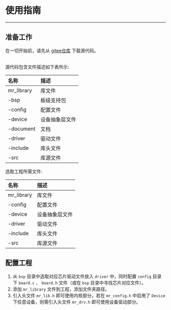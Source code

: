 # 使用指南

 ----------

## 准备工作

在一切开始前，请先从 [gitee仓库](https://gitee.com/MacRsh/mr-library.git) 下载源代码。

<br>源代码包含文件描述如下表所示:

| 名称         | 描述      |
|:-----------|:--------|
| mr_library | 库文件     |
| -bsp       | 板级支持包   |
| -config    | 配置文件    |
| -device    | 设备抽象层文件 |
| -document  | 文档      |
| -driver    | 驱动文件    |
| -include   | 库头文件    |
| -src       | 库源文件    |

选取工程所需文件:

| 名称         | 描述      |
|:-----------|:--------|
| mr_library | 库文件     |
| -config    | 配置文件    |
| -device    | 设备抽象层文件 |
| -driver    | 驱动文件    |
| -include   | 库头文件    |
| -src       | 库源文件    |

## 配置工程

1. 从 `bsp` 目录中选取对应芯片驱动文件放入 `driver` 中，同时配置 `config` 目录下 `board.c` 、 `board.h` 文件（或在 `bsp`
   目录中寻找芯片对应文件）。
2. 添加 `mr_library` 文件到工程，添加文件夹路径。
3. 引入头文件 `mr_lib.h` 即可使用内核部分，若在 `mr_config.h` 中启用了 `Device` 下任意设备，则需引入头文件 `mr_drv.h`
   即可使用设备驱动部分。




